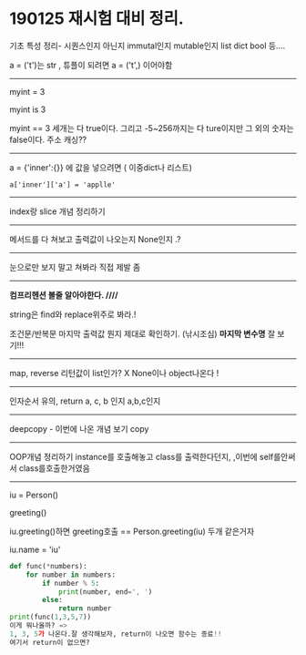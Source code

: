 # 190125 재시험 대비 정리. 

 

기초 특성 정리- 시퀀스인지 아닌지 immutal인지 mutable인지 list dict bool 등....

a = ('t')는 str , 튜플이 되려면 a = ('t',) 이어야함

---

myint = 3

myint is 3

myint == 3 세개는 다 true이다. 그리고 -5~256까지는 다 ture이지만 그 외의 숫자는 false이다. 주소 캐싱??

---

a = {'inner':{}} 에 값을 넣으려면 ( 이중dict나 리스트)

```
a['inner']['a'] = 'applle'
```



---

index랑 slice 개념 정리하기

---

메서드를 다 쳐보고 출력값이 나오는지 None인지 .?

---

눈으로만 보지 말고 쳐봐라 직접 제발 좀

---

**컴프리헨션 볼줄 알아야한다. ////**

string은 find와 replace위주로 봐라.!

조건문/반복문 마지막 출력값 뭔지 제대로 확인하기. (낚시조심) **마지막 변수명** 잘 보기!!!

---

map, reverse 리턴값이 list인가? X None이나 object나온다 ! 

---

인자순서 유의, return a, c, b 인지 a,b,c인지 

---



deepcopy - 이번에 나온 개념 보기 copy

---

OOP개념 정리하기 instance를 호출해놓고 class를 출력한다던지, ,이번에 self를안써서 class를호출한거였음

---

iu = Person()

greeting()

iu.greeting()하면 greeting호출 == Person.greeting(iu) 두개 같은거자

iu.name = 'iu'

```python
def func(*numbers):
    for number in numbers:
        if number % 5:
            print(number, end=', ')
        else:
            return number
print(func(1,3,5,7))
이게 뭐나올까? =>
1, 3, 5가 나온다.잘 생각해보자, return이 나오면 함수는 종료!!
여기서 return이 없으면?
```